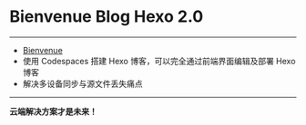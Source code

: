 # Bienvenue Blog Hexo 2.0
---
* [Bienvenue](https://ienvenue.github.io)
* 使用 Codespaces 搭建 Hexo 博客，可以完全通过前端界面编辑及部署 Hexo 博客
* 解决多设备同步与源文件丢失痛点
---
**云端解决方案才是未来！**
